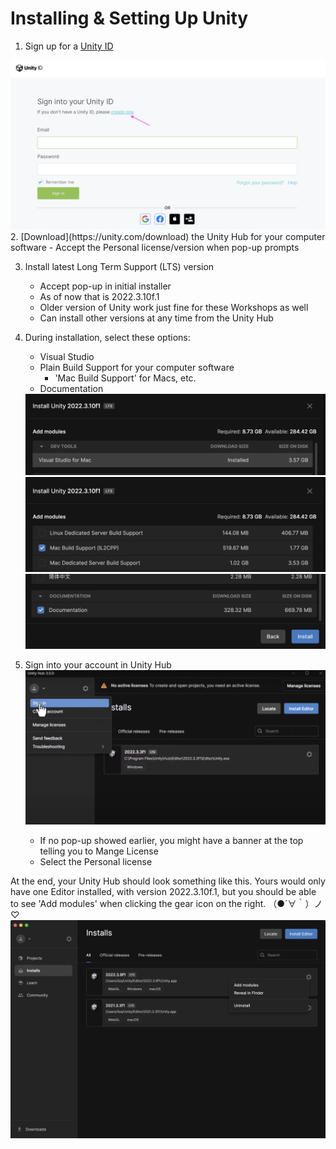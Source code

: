 # Installing & Setting Up Unity
1. Sign up for a [Unity ID](https://id.unity.com/)
<img src="sign-up.png">
2. [Download](https://unity.com/download) the Unity Hub for your computer software
    - Accept the Personal license/version when pop-up prompts

3. Install latest Long Term Support (LTS) version
    - Accept pop-up in initial installer
    - As of now that is 2022.3.10f.1
    - Older version of Unity work just fine for these Workshops as well
    - Can install other versions at any time from the Unity Hub

4. During installation, select these options:
    - Visual Studio
    - Plain Build Support for your computer software
        - 'Mac Build Support' for Macs, etc.
    - Documentation
    <img src="install-visual-studio.png">
    <img src="install-build-support.png">
    <img src="install-documentation.png">

5. Sign into your account in Unity Hub
    <img src="sign-in.png">
    - If no pop-up showed earlier, you might have a banner at the top telling you to Mange License
    - Select the Personal license



At the end, your Unity Hub should look something like this.  Yours would only have one Editor installed, with version 2022.3.10f.1, but you should be able to see 'Add modules' when clicking the gear icon on the right. （●´∀｀）ノ♡
<img src="complete-install.png">